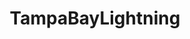 ---
title: TampaBayLightning
crosslinks:
- hockey
- cavestory
- hockeyjerseys
- place
- leafs
- '2013'
- tampa
- NHLStreams
- caps
- maryland
- Serendipity
- NewYorkIslanders
- perfectloops
- NaturalBornBrohood
- LazyMan
- nhl_games
- spokanechiefs
- NHLstatheads
- funny
---